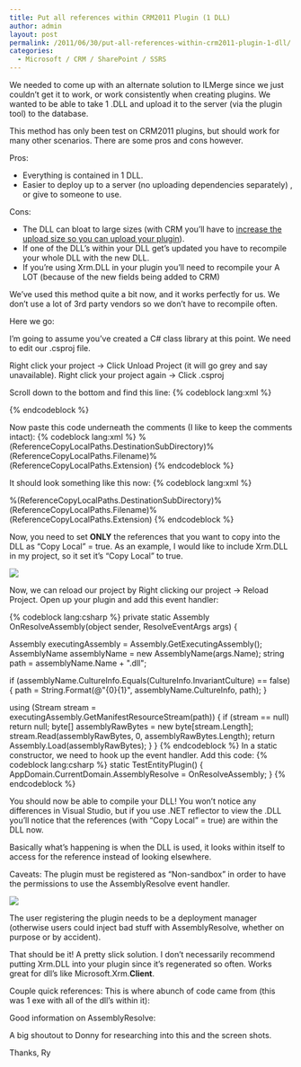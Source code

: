 ```yaml
---
title: Put all references within CRM2011 Plugin (1 DLL)
author: admin
layout: post
permalink: /2011/06/30/put-all-references-within-crm2011-plugin-1-dll/
categories:
  - Microsoft / CRM / SharePoint / SSRS
---
```


We needed to come up with an alternate solution to ILMerge since we just couldn’t get it to work, or work consistently when creating plugins. We wanted to be able to take 1 .DLL and upload it to the server (via the plugin tool) to the database.

This method has only been test on CRM2011 plugins, but should work for many other scenarios. There are some pros and cons however.

Pros:

*   Everything is contained in 1 DLL.
*   Easier to deploy up to a server (no uploading dependencies separately) , or give to someone to use.

Cons:

*   The DLL can bloat to large sizes (with CRM you’ll have to [ increase the upload size so you can upload your plugin][1]).
*   If one of the DLL’s within your DLL get’s updated you have to recompile your whole DLL with the new DLL.
*   If you’re using Xrm.DLL in your plugin you’ll need to recompile your A LOT (because of the new fields being added to CRM)

 [1]: http://www.ryanonrails.com/2011/05/28/uploading-large-crm-2011-plugins/

We’ve used this method quite a bit now, and it works perfectly for us. We don’t use a lot of 3rd party vendors so we don’t have to recompile often.

Here we go:

I’m going to assume you’ve created a C# class library at this point. We need to edit our .csproj file.

Right click your project -> Click Unload Project (it will go grey and say unavailable).
Right click your project again -> Click .csproj

Scroll down to the bottom and find this line:
{% codeblock lang:xml %}
<Import Project="$(MSBuildToolsPath)\Microsoft.CSharp.targets" />
  <!-- To modify your build process, add your task inside one of the targets below and uncomment it. 
       Other similar extension points exist, see Microsoft.Common.targets.
  <Target Name="BeforeBuild">
  </Target>
  <Target Name="AfterBuild">
  </Target>
  -->
{% endcodeblock %}

Now paste this code underneath the comments (I like to keep the comments intact):
{% codeblock lang:xml %}
<Target Name="AfterResolveReferences">
  <ItemGroup>
    <EmbeddedResource Include="@(ReferenceCopyLocalPaths)" Condition="'%(ReferenceCopyLocalPaths.Extension)' == '.dll'">
      <LogicalName>%(ReferenceCopyLocalPaths.DestinationSubDirectory)%(ReferenceCopyLocalPaths.Filename)%(ReferenceCopyLocalPaths.Extension)</LogicalName>
    </EmbeddedResource>
  </ItemGroup>
</Target>
{% endcodeblock %}

It should look something like this now:
{% codeblock lang:xml %}
<Import Project="$(MSBuildToolsPath)\Microsoft.CSharp.targets" />
<!-- To modify your build process, add your task inside one of the targets below and uncomment it. 
     Other similar extension points exist, see Microsoft.Common.targets.
<Target Name="BeforeBuild">
</Target>
<Target Name="AfterBuild">
</Target>
-->
<Target Name="AfterResolveReferences">
  <ItemGroup>
    <EmbeddedResource Include="@(ReferenceCopyLocalPaths)" Condition="'%(ReferenceCopyLocalPaths.Extension)' == '.dll'">
      <LogicalName>%(ReferenceCopyLocalPaths.DestinationSubDirectory)%(ReferenceCopyLocalPaths.Filename)%(ReferenceCopyLocalPaths.Extension)</LogicalName>
    </EmbeddedResource>
  </ItemGroup>
</Target>
{% endcodeblock %}

Now, you need to set **ONLY** the references that you want to copy into the DLL as “Copy Local” = true. As an example, I would like to include Xrm.DLL in my project, so it set it’s “Copy Local” to true.

![][3]

 [3]: /images/old/Copy_Local_True.png

Now, we can reload our project by Right clicking our project -> Reload Project. Open up your plugin and add this event handler:  

{% codeblock lang:csharp %}
private static Assembly OnResolveAssembly(object sender, ResolveEventArgs args)
{
   
  Assembly executingAssembly = Assembly.GetExecutingAssembly();
  AssemblyName assemblyName = new AssemblyName(args.Name);
  string path = assemblyName.Name + ".dll";
  
  if (assemblyName.CultureInfo.Equals(CultureInfo.InvariantCulture) == false)
  {
     path = String.Format(@"{0}\{1}", assemblyName.CultureInfo, path);
  }
  
  using (Stream stream = executingAssembly.GetManifestResourceStream(path))
  {
       if (stream == null)
           return null;
       byte[] assemblyRawBytes = new byte[stream.Length];
       stream.Read(assemblyRawBytes, 0, assemblyRawBytes.Length);
       return Assembly.Load(assemblyRawBytes);
  }
}
{% endcodeblock %}
In a static constructor, we need to hook up the event handler. Add this code:
{% codeblock lang:csharp %}
static TestEntityPlugin()
{
  AppDomain.CurrentDomain.AssemblyResolve  = OnResolveAssembly;
}
{% endcodeblock %}

You should now be able to compile your DLL! You won’t notice any differences in Visual Studio, but if you use .NET reflector to view the .DLL you’ll notice that the references (with “Copy Local” = true) are within the DLL now.

Basically what’s happening is when the DLL is used, it looks within itself to access for the reference instead of looking elsewhere.

Caveats:
The plugin must be registered as “Non-sandbox” in order to have the permissions to use the AssemblyResolve event handler.

![][4]

 [4]: /images/old/Non_Sandbox.png

The user registering the plugin needs to be a deployment manager (otherwise users could inject bad stuff with AssemblyResolve, whether on purpose or by accident).

That should be it! A pretty slick solution. I don’t necessarily recommend putting Xrm.DLL into your plugin since it’s regenerated so often. Works great for dll’s like Microsoft.Xrm.**Client**.

Couple quick references:
This is where abunch of code came from (this was 1 exe with all of the dll’s within it):

Good information on AssemblyResolve:

A big shoutout to Donny for researching into this and the screen shots.

Thanks,
Ry